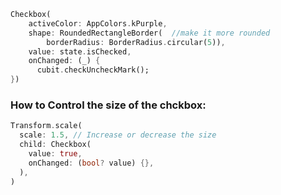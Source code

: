 ```dart
Checkbox(
	activeColor: AppColors.kPurple,
	shape: RoundedRectangleBorder(  //make it more rounded
		borderRadius: BorderRadius.circular(5)),
	value: state.isChecked,
	onChanged: (_) {
	  cubit.checkUncheckMark();
})
```
### How to Control the size of the chckbox:
```dart
Transform.scale(
  scale: 1.5, // Increase or decrease the size
  child: Checkbox(
    value: true,
    onChanged: (bool? value) {},
  ),
)
```